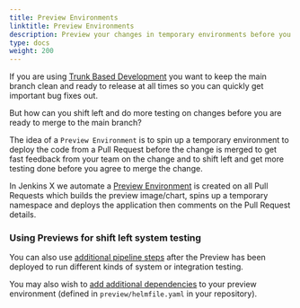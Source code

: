 ```yaml
---
title: Preview Environments
linktitle: Preview Environments
description: Preview your changes in temporary environments before you merge them
type: docs
weight: 200
---
```


If you are using [Trunk Based Development](/v3/devops/patterns/trunk_based_development/) you want to keep the main branch clean and ready to release at all times so you can quickly get important bug fixes out.
                                                                                                       
But how can you shift left and do more testing on changes before you are ready to merge to the main branch?

The idea of a `Preview Environment` is to spin up a temporary environment to deploy the code from a Pull Request before the change is merged to get fast feedback from your team on the change and to shift left and get more testing done before you agree to merge the change.

In Jenkins X we automate a [Preview Environment](/v3/develop/environments/preview/) is created on all Pull Requests which builds the preview image/chart, spins up a temporary namespace and deploys the application then comments on the Pull Request details.

### Using Previews for shift left system testing

You can also use [additional pipeline steps](/v3/develop/environments/preview/#additional-preview-steps) after the Preview has been deployed to run different kinds of system or integration testing.

You may also wish to [add additional dependencies](/v3/develop/environments/preview/#adding-more-resources) to your preview environment (defined in `preview/helmfile.yaml` in your repository).
